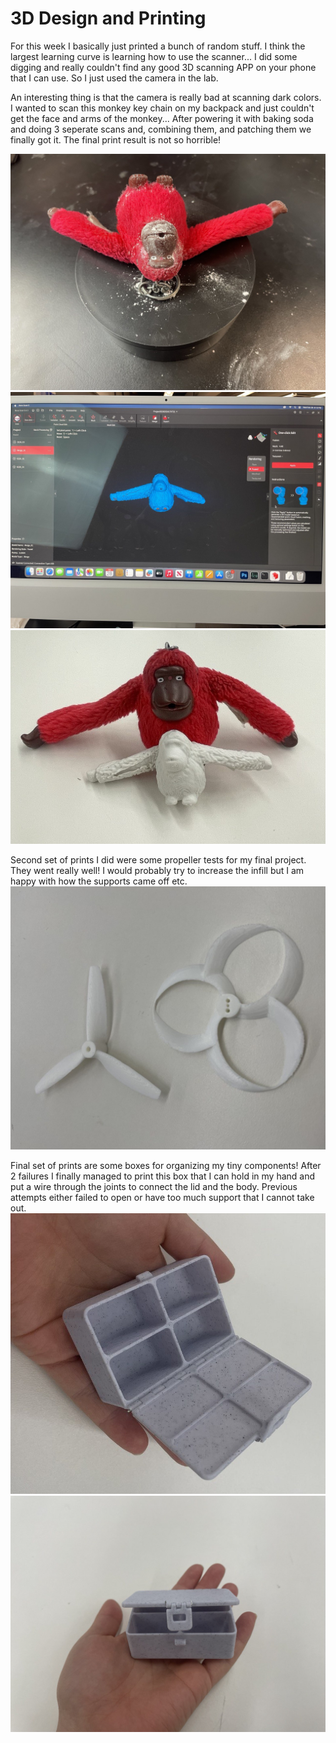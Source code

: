 # 3D Design and Printing

For this week I basically just printed a bunch of random stuff. I think the largest learning curve is learning how to use the scanner... I did some digging and really couldn't find any good 3D scanning APP on your phone that I can use. So I just used the camera in the lab.

An interesting thing is that the camera is really bad at scanning dark colors. I wanted to scan this monkey key chain on my backpack and just couldn't get the face and arms of the monkey... After powering it with baking soda and doing 3 seperate scans and, combining them, and patching them we finally got it. The final print result is not so horrible!

<img src="../img/week5/5-1-1.jpg" alt="5-2"> 
<img src="../img/week5/5-1-2.jpg" alt="5-2"> 
<img src="../img/week5/5-1.jpg" alt="5-2"> 



Second set of prints I did were some propeller tests for my final project. They went really well! I would probably try to increase the infill but I am happy with how the supports came off etc.
<img src="../img/week5/5-2.jpg" alt="5-2"> 


Final set of prints are some boxes for organizing my tiny components! After 2 failures I finally managed to print this box that I can hold in my hand and put a wire through the joints to connect the lid and the body. Previous attempts either failed to open or have too much support that I cannot take out.
<img src="../img/week5/5-3-1.jpg" alt="5-3-1"> 
<img src="../img/week5/5-3-2.jpg" alt="5-3-2"> 

